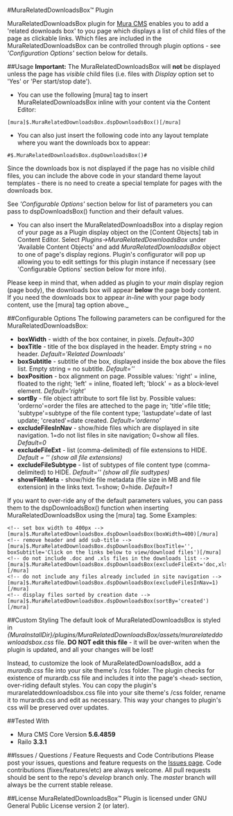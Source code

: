 #MuraRelatedDownloadsBox&trade; Plugin

MuraRelatedDownloadsBox plugin for [Mura CMS](http://getmura.com/) enables you to add a 'related downloads box' to you page which displays a list of child files of the page as clickable links. Which files are included in the MuraRelatedDownloadsBox can be controlled through plugin options - see _'Configuration Options'_ section below for details.

##Usage
**Important:** The MuraRelatedDownloadsBox will **not** be displayed unless the page has _visible_ child files (i.e. files with _Display_ option set to 'Yes' or 'Per start/stop date'). 

+	You can use the following [mura] tag to insert MuraRelatedDownloadsBox inline with your content via the Content Editor:

````
[mura]$.MuraRelatedDownloadsBox.dspDownloadsBox()[/mura]
````

+	You can also just insert the following code into any layout template where you want the downloads box to appear:

````
#$.MuraRelatedDownloadsBox.dspDownloadsBox()#
````

Since the downloads box is not displayed if the page has no visible child files, you can include the above code in your standard theme layout templates - there is no need to create a special template for pages with the downloads box.

See _'Configurable Options'_ section below for list of parameters you can pass to dspDownloadsBox() function and their default values.

+	You can also insert the MuraRelatedDownloadsBox into a display region of your page as a Plugin display object on the [Content Objects] tab in Content Editor. Select _Plugins->MuraRelatedDownloadsBox_ under 'Available Content Objects' and add _MuraRelatedDownloadsBox_ object to one of page's display regions. Plugin's configurator will pop up allowing you to edit settings for this plugin instance if necessary (see 'Configurable Options' section below for more info). 

Please keep in mind that, when added as plugin to your _main_ display region (page body), the downloads box will appear **below** the page body content. If you need the downloads box to appear _in-line_ with your page body content, use the [mura] tag option above._
	
##Configurable Options
The following parameters can be configured for the MuraRelatedDownloadsBox:

*	**boxWidth** - width of the box container, in pixels. _Default=300_
*	**boxTitle** - title of the box displayed in the header. Empty string = no header. _Default='Related Downloads'_
*	**boxSubtitle** - subtitle of the box, displayed inside the box above the files list. Empty string = no subtitle. _Default=''_
*	**boxPosition** - box alignment on page. Possible values: 'right' = inline, floated to the right; 'left' = inline, floated left; 'block' = as a block-level element. _Default='right'_
*	**sortBy** - file object attribute to sort file list by. Possible values: 'orderno'=order the files are atteched to the page in; 'title'=file title; 'subtype'=subtype of the file content type; 'lastupdate'=date of last update; 'created'=date created. _Default='orderno'_
*	**excludeFilesInNav** - show/hide files which are displayed in site navigation. 1=do not list files in site navigation; 0=show all files. _Default=0_
*	**excludeFileExt** - list (comma-delimited) of file extensions to HIDE. _Default = '' (show all file extensions)_
*	**excludeFileSubtype** - list of subtypes of file content type (comma-delimited) to HIDE. _Default='' (show all file sudtypes)_
*	**showFileMeta** - show/hide file metadata (file size in MB and file extension) in the links text. 1=show; 0=hide. _Default=1_

If you want to over-ride any of the default parameters values, you can pass them to the dspDownloadsBox() function when inserting MuraRelatedDownloadsBox using the [mura] tag. Some Examples:

````
<!-- set box width to 400px -->
[mura]$.MuraRelatedDownloadsBox.dspDownloadsBox(boxWidth=400)[/mura]
<!-- remove header and add sub-title -->
[mura]$.MuraRelatedDownloadsBox.dspDownloadsBox(boxTitle='', boxSubtitle='Click on the links below to view/download files')[/mura]
<!-- do not include .doc and .xls files in the downloads list -->
[mura]$.MuraRelatedDownloadsBox.dspDownloadsBox(excludeFileExt='doc,xls')[/mura]
<!-- do not include any files already included in site navigation -->
[mura]$.MuraRelatedDownloadsBox.dspDownloadsBox(excludeFilesInNav=1)[/mura]
<!-- display files sorted by creation date -->
[mura]$.MuraRelatedDownloadsBox.dspDownloadsBox(sortBy='created')[/mura]
````
	
##Custom Styling
The default look of MuraRelatedDownloadsBox is styled in _{MuraInstallDir}/plugins/MuraRelatedDownloadsBox/assets/murarelateddownloadsbox.css_ file.
**DO NOT edit this file** - it will be over-writen when the plugin is updated, and all your changes will be lost!

Instead, to customize the look of MuraRelatedDownloadsBox, add a _murardb.css_ file into your site theme's /css folder. The plugin checks for existence of murardb.css file and includes it into the page's `<head>` section, over-riding default styles. You can copy the plugin's murarelateddownloadsbox.css file into your site theme's /css folder, rename it to murardb.css and edit as necessary. This way your changes to plugin's css will be preserved over updates.

##Tested With
+	Mura CMS Core Version **5.6.4859**
+	Railo **3.3.1**

##Issues / Questions / Feature Requests and Code Contributions
Please post your issues, questions and feature requests on the [Issues page](https://github.com/azadisaryev/MuraRelatedDownloadsBox/issues).
Code contributions (fixes/features/etc) are always welcome. All pull requests should be sent to the repo's _develop_ branch only. The _master_ branch will always be the current stable release.

##License
MuraRelatedDownloadsBox&trade; Plugin is licensed under GNU General Public License version 2 (or later).
